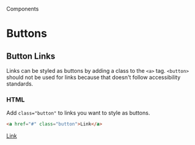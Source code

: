 <p class="section-text">Components</p>

# Buttons

## Button Links

Links can be styled as buttons by adding a class to the `<a>` tag. `<button>` should not be used for links because that doesn't follow accessibility standards.

### HTML 

Add `class="button"` to links you want to style as buttons. 

```html
<a href="#" class="button">Link</a>
```

<div class="example-container">
  <a href="#" class="button">Link</a>
</div>